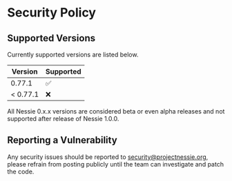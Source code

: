 # Security Policy

## Supported Versions

Currently supported versions are listed below.

| Version  | Supported          |
|----------|--------------------|
| 0.77.1   | :white_check_mark: |
| < 0.77.1 | :x:                |

All Nessie 0.x.x versions are considered beta or even alpha releases and not supported after
release of Nessie 1.0.0.

## Reporting a Vulnerability

Any security issues should be reported to security@projectnessie.org, please refrain from posting publicly until the team can investigate and patch the code.
